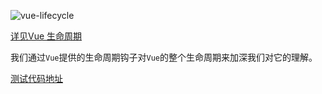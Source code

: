 

![vue-lifecycle](https://vue.docschina.org/images/lifecycle.png)

[ 详见Vue 生命周期](https://vue.docschina.org/v2/guide/instance.html#%E7%94%9F%E5%91%BD%E5%91%A8%E6%9C%9F%E7%A4%BA%E6%84%8F%E5%9B%BE)

我们通过`Vue`提供的生命周期钩子对`Vue`的整个生命周期来加深我们对它的理解。

[测试代码地址](https://codesandbox.io/s/y0117q1y41)

```vue

```

